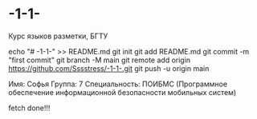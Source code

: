# -1-1-
Курс языков разметки, БГТУ

echo "# -1-1-" >> README.md
git init
git add README.md
git commit -m "first commit"
git branch -M main
git remote add origin https://github.com/Sssstress/-1-1-.git
git push -u origin main

Имя: Софья
Группа: 7
Специальность: ПОИБМС (Программное обеспечение информационной безопасности мобильных систем)

fetch done!!!
